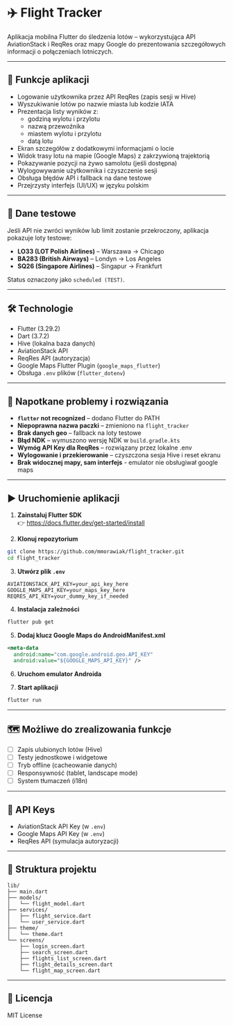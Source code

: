 # ✈️ Flight Tracker

Aplikacja mobilna Flutter do śledzenia lotów – wykorzystująca API AviationStack i ReqRes oraz mapy Google do prezentowania szczegółowych informacji o połączeniach lotniczych.

---

## 📱 Funkcje aplikacji

- Logowanie użytkownika przez API ReqRes (zapis sesji w Hive)
- Wyszukiwanie lotów po nazwie miasta lub kodzie IATA
- Prezentacja listy wyników z:
  - godziną wylotu i przylotu
  - nazwą przewoźnika
  - miastem wylotu i przylotu
  - datą lotu
- Ekran szczegółów z dodatkowymi informacjami o locie
- Widok trasy lotu na mapie (Google Maps) z zakrzywioną trajektorią
- Pokazywanie pozycji na żywo samolotu (jeśli dostępna)
- Wylogowywanie użytkownika i czyszczenie sesji
- Obsługa błędów API i fallback na dane testowe
- Przejrzysty interfejs (UI/UX) w języku polskim

---

## 🧪 Dane testowe

Jeśli API nie zwróci wyników lub limit zostanie przekroczony, aplikacja pokazuje loty testowe:

- **LO33 (LOT Polish Airlines)** – Warszawa → Chicago  
- **BA283 (British Airways)** – Londyn → Los Angeles  
- **SQ26 (Singapore Airlines)** – Singapur → Frankfurt  

Status oznaczony jako `scheduled (TEST)`.

---

## 🛠️ Technologie

- Flutter (3.29.2)
- Dart (3.7.2)
- Hive (lokalna baza danych)
- AviationStack API
- ReqRes API (autoryzacja)
- Google Maps Flutter Plugin (`google_maps_flutter`)
- Obsługa `.env` plików (`flutter_dotenv`)

---

## 🚧 Napotkane problemy i rozwiązania

- **`flutter` not recognized** – dodano Flutter do PATH
- **Niepoprawna nazwa paczki** – zmieniono na `flight_tracker`
- **Brak danych geo** – fallback na loty testowe
- **Błąd NDK** – wymuszono wersję NDK w `build.gradle.kts`
- **Wymóg API Key dla ReqRes** – rozwiązany przez lokalne .env
- **Wylogowanie i przekierowanie** – czyszczona sesja Hive i reset ekranu
- **Brak widocznej mapy, sam interfejs** - emulator nie obsługiwał google maps

---

## ▶️ Uruchomienie aplikacji

1. **Zainstaluj Flutter SDK**  
👉 https://docs.flutter.dev/get-started/install

2. **Klonuj repozytorium**

```bash
git clone https://github.com/mmorawiak/flight_tracker.git
cd flight_tracker
```

3. **Utwórz plik `.env`**

```env
AVIATIONSTACK_API_KEY=your_api_key_here
GOOGLE_MAPS_API_KEY=your_maps_key_here
REQRES_API_KEY=your_dummy_key_if_needed
```

4. **Instalacja zależności**

```bash
flutter pub get
```

5. **Dodaj klucz Google Maps do AndroidManifest.xml**

```xml
<meta-data
  android:name="com.google.android.geo.API_KEY"
  android:value="${GOOGLE_MAPS_API_KEY}" />
```

6. **Uruchom emulator Androida**

7. **Start aplikacji**

```bash
flutter run
```

---

## 🗺️ Możliwe do zrealizowania funkcje

- [ ] Zapis ulubionych lotów (Hive)
- [ ] Testy jednostkowe i widgetowe
- [ ] Tryb offline (cacheowanie danych)
- [ ] Responsywność (tablet, landscape mode)
- [ ] System tłumaczeń (i18n)

---

## 🔑 API Keys

- AviationStack API Key (w `.env`)
- Google Maps API Key (w `.env`)
- ReqRes API (symulacja autoryzacji)

---

## 📁 Struktura projektu

```
lib/
├── main.dart
├── models/
│   └── flight_model.dart
├── services/
│   ├── flight_service.dart
│   └── user_service.dart
├── theme/
│   └── theme.dart
└── screens/
    ├── login_screen.dart
    ├── search_screen.dart
    ├── flights_list_screen.dart
    ├── flight_details_screen.dart
    └── flight_map_screen.dart

```

---

## 📄 Licencja

MIT License


